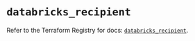 # `databricks_recipient`

Refer to the Terraform Registry for docs: [`databricks_recipient`](https://registry.terraform.io/providers/databricks/databricks/1.79.1/docs/resources/recipient).
